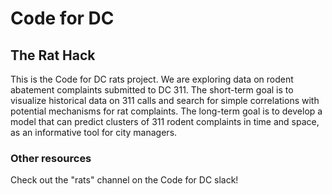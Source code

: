 # Code for DC

## The Rat Hack

This is the Code for DC rats project. We are exploring data on rodent abatement complaints submitted to DC 311. The short-term goal is to visualize historical data on 311 calls and search for simple correlations with potential mechanisms for rat complaints. The long-term goal is to develop a model that can predict clusters of 311 rodent complaints in time and space, as an informative tool for city managers.

### Other resources
Check out the "rats" channel on the Code for DC slack!
